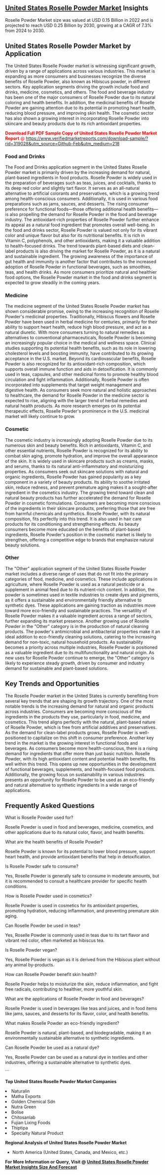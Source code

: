<h2><a href="https://www.verifiedmarketreports.com/download-sample/?rid=319028&amp;utm_source=Github-Feb&amp;utm_medium=218" target="_blank">United States Roselle Powder Market</a> Insights</h2><p>Roselle Powder Market size was valued at USD 0.15 Billion in 2022 and is projected to reach USD 0.25 Billion by 2030, growing at a CAGR of 7.3% from 2024 to 2030.</p><p> <h2>United States Roselle Powder Market by Application</h2> <p>The United States Roselle Powder market is witnessing significant growth, driven by a range of applications across various industries. This market is expanding as more consumers and businesses recognize the diverse benefits of Roselle Powder, also known as Hibiscus powder, in different sectors. Key application segments driving the growth include food and drinks, medicine, cosmetics, and others. The food and beverage industry has been one of the major consumers of Roselle Powder due to its natural coloring and health benefits. In addition, the medicinal benefits of Roselle Powder are gaining attention due to its potential in promoting heart health, reducing blood pressure, and improving skin health. The cosmetic sector has also shown a growing interest in incorporating Roselle Powder into skincare and beauty products due to its rich antioxidant properties. <p><span class=""><span style="color: #ff0000;"><strong>Download Full PDF Sample Copy of United States Roselle Powder Market Report</strong> @ </span><a href="https://www.verifiedmarketreports.com/download-sample/?rid=319028&amp;utm_source=Github-Feb&amp;utm_medium=218" target="_blank">https://www.verifiedmarketreports.com/download-sample/?rid=319028&amp;utm_source=Github-Feb&amp;utm_medium=218</a></span></p></p> <h3>Food and Drinks</h3> <p>The Food and Drinks application segment in the United States Roselle Powder market is primarily driven by the increasing demand for natural, plant-based ingredients in food products. Roselle Powder is widely used in the preparation of beverages such as teas, juices, and cocktails, thanks to its deep red color and slightly tart flavor. It serves as an all-natural alternative to artificial colorants and preservatives, which is a growing trend among health-conscious consumers. Additionally, it is used in various food preparations such as jams, sauces, and desserts. The rising consumer preference for functional foods—those offering additional health benefits—is also propelling the demand for Roselle Powder in the food and beverage industry. The antioxidant-rich properties of Roselle Powder further enhance its appeal as a natural food ingredient that promotes overall well-being. In the food and drinks sector, Roselle Powder is valued not only for its vibrant color and unique flavor but also for its nutritional benefits. It is rich in Vitamin C, polyphenols, and other antioxidants, making it a valuable addition to health-focused drinks. The trend towards plant-based diets and clean-label products is also driving the market for Roselle Powder, as it is a natural and sustainable ingredient. The growing awareness of the importance of gut health and immunity is another factor that contributes to the increased adoption of Roselle Powder in functional beverages, such as smoothies, teas, and health drinks. As more consumers prioritize natural and healthier food options, the Roselle Powder market in the food and drinks segment is expected to grow steadily in the coming years. <h3>Medicine</h3> <p>The medicine segment of the United States Roselle Powder market has shown considerable promise, owing to the increasing recognition of Roselle Powder's medicinal properties. Traditionally, Hibiscus flowers and Roselle Powder have been used in herbal medicine for centuries, primarily for their ability to support heart health, reduce high blood pressure, and act as a natural diuretic. With more consumers turning to natural remedies as alternatives to conventional pharmaceuticals, Roselle Powder is becoming an increasingly popular choice in the medical and wellness space. Clinical studies supporting its potential health benefits, such as its role in lowering cholesterol levels and boosting immunity, have contributed to its growing acceptance in the U.S. market. Beyond its cardiovascular benefits, Roselle Powder is also recognized for its antioxidant-rich composition, which supports overall immune function and aids in detoxification. It is commonly used in teas, capsules, and other medicinal forms to promote healthy blood circulation and fight inflammation. Additionally, Roselle Powder is often incorporated into supplements that target weight management and digestive health. As consumers seek more natural and holistic approaches to healthcare, the demand for Roselle Powder in the medicine sector is expected to rise, aligning with the larger trend of herbal remedies and natural health products. As more research emerges on its potential therapeutic effects, Roselle Powder's prominence in the U.S. medicinal market will likely continue to grow. <h3>Cosmetic</h3> <p>The cosmetic industry is increasingly adopting Roselle Powder due to its numerous skin and beauty benefits. Rich in antioxidants, Vitamin C, and other essential nutrients, Roselle Powder is recognized for its ability to combat skin aging, promote hydration, and improve the overall appearance of the skin. It is widely used in skincare products such as creams, masks, and serums, thanks to its natural anti-inflammatory and moisturizing properties. As consumers seek out skincare solutions with natural and organic ingredients, Roselle Powder has gained popularity as a key component in a variety of beauty products. Its ability to soothe irritated skin, reduce redness, and prevent premature aging makes it a sought-after ingredient in the cosmetics industry. The growing trend toward clean and natural beauty products has further accelerated the demand for Roselle Powder in cosmetic formulations. Consumers are becoming more conscious of the ingredients in their skincare products, preferring those that are free from harmful chemicals and synthetics. Roselle Powder, with its natural composition, fits perfectly into this trend. It is also used in hair care products for its conditioning and strengthening effects. As beauty consumers become more educated on the benefits of plant-based ingredients, Roselle Powder's position in the cosmetic market is likely to strengthen, offering a competitive edge to brands that emphasize natural beauty solutions. <h3>Other</h3> <p>The "Other" application segment of the United States Roselle Powder market includes a diverse range of uses that do not fit into the primary categories of food, medicine, and cosmetics. These include applications in agriculture, where Roselle Powder is used as a natural pesticide or a supplement in animal feed due to its nutrient-rich content. In addition, the powder is sometimes used in textile industries to create dyes and pigments, as it offers a sustainable and environmentally friendly alternative to synthetic dyes. These applications are gaining traction as industries move toward more eco-friendly and sustainable practices. The versatility of Roselle Powder makes it a valuable ingredient across a range of sectors, further expanding its market presence. Another growing use of Roselle Powder in the "Other" category is in the production of natural cleaning products. The powder's antimicrobial and antibacterial properties make it an ideal addition to eco-friendly cleaning solutions, catering to the increasing demand for non-toxic, natural household products. As sustainability becomes a priority across multiple industries, Roselle Powder is positioned as a valuable ingredient due to its multifunctionality and natural origin. As new uses for Roselle Powder continue to emerge, the "Other" category is likely to experience steady growth, driven by consumer and industry demand for sustainable and plant-based solutions. <h2>Key Trends and Opportunities</h2> <p>The Roselle Powder market in the United States is currently benefiting from several key trends that are shaping its growth trajectory. One of the most notable trends is the increasing demand for natural and organic products across industries. Consumers are becoming more conscious of the ingredients in the products they use, particularly in food, medicine, and cosmetics. This trend aligns perfectly with the natural, plant-based nature of Roselle Powder, which is free from artificial additives and preservatives. As the demand for clean-label products grows, Roselle Powder is well-positioned to capitalize on this shift in consumer preference. Another key trend in the market is the growing interest in functional foods and beverages. As consumers become more health-conscious, there is a rising demand for ingredients that offer more than just basic nutrition. Roselle Powder, with its high antioxidant content and potential health benefits, fits well within this trend. This opens up new opportunities in the development of functional beverages, supplements, and health-focused food products. Additionally, the growing focus on sustainability in various industries presents an opportunity for Roselle Powder to be used as an eco-friendly and natural alternative to synthetic ingredients in a wide range of applications. <h2>Frequently Asked Questions</h2> <p>What is Roselle Powder used for?</p> <p>Roselle Powder is used in food and beverages, medicine, cosmetics, and other applications due to its natural color, flavor, and health benefits.</p> <p>What are the health benefits of Roselle Powder?</p> <p>Roselle Powder is known for its potential to lower blood pressure, support heart health, and provide antioxidant benefits that help in detoxification.</p> <p>Is Roselle Powder safe to consume?</p> <p>Yes, Roselle Powder is generally safe to consume in moderate amounts, but it is recommended to consult a healthcare provider for specific health conditions.</p> <p>How is Roselle Powder used in cosmetics?</p> <p>Roselle Powder is used in cosmetics for its antioxidant properties, promoting hydration, reducing inflammation, and preventing premature skin aging.</p> <p>Can Roselle Powder be used in teas?</p> <p>Yes, Roselle Powder is commonly used in teas due to its tart flavor and vibrant red color, often marketed as hibiscus tea.</p> <p>Is Roselle Powder vegan?</p> <p>Yes, Roselle Powder is vegan as it is derived from the Hibiscus plant without any animal by-products.</p> <p>How can Roselle Powder benefit skin health?</p> <p>Roselle Powder helps to moisturize the skin, reduce inflammation, and fight free radicals, contributing to healthier, more youthful skin.</p> <p>What are the applications of Roselle Powder in food and beverages?</p> <p>Roselle Powder is used in beverages like teas and juices, and in food items like jams, sauces, and desserts for its flavor, color, and health benefits.</p> <p>What makes Roselle Powder an eco-friendly ingredient?</p> <p>Roselle Powder is natural, plant-based, and biodegradable, making it an environmentally sustainable alternative to synthetic ingredients.</p> <p>Can Roselle Powder be used as a natural dye?</p> <p>Yes, Roselle Powder can be used as a natural dye in textiles and other industries, offering a sustainable alternative to synthetic dyes.</p> ```</p><p><strong>Top United States Roselle Powder Market Companies</strong></p><div data-test-id=""><p><li>Naturalin</li><li> Matha Exports</li><li> Golden Chemical Sdn</li><li> Nutra Green</li><li> Bolise</li><li> Chitosanlab</li><li> Fujian Lixing Foods</li><li> Thiptipa</li><li> Specialty Natural Product</li></p><div><strong>Regional Analysis of&nbsp;United States Roselle Powder Market</strong></div><ul><li dir="ltr"><p dir="ltr">North America&nbsp;(United States, Canada, and Mexico, etc.)</p></li></ul><p><strong>For More Information or Query, Visit @&nbsp;</strong><strong><a href="https://www.verifiedmarketreports.com/product/roselle-powder-market/?utm_source=Github-Feb&amp;utm_medium=218" target="_blank">United States Roselle Powder Market Insights Size And Forecast</a></strong></p></div>
